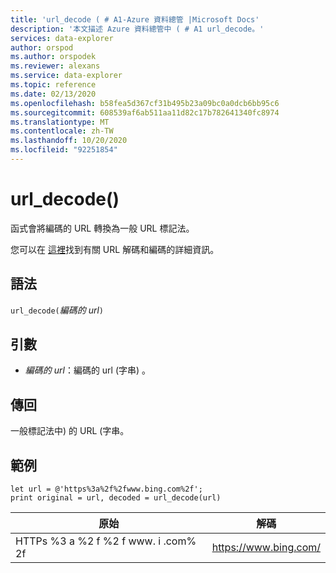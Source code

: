 ```yaml
---
title: 'url_decode ( # A1-Azure 資料總管 |Microsoft Docs'
description: '本文描述 Azure 資料總管中 ( # A1 url_decode。'
services: data-explorer
author: orspod
ms.author: orspodek
ms.reviewer: alexans
ms.service: data-explorer
ms.topic: reference
ms.date: 02/13/2020
ms.openlocfilehash: b58fea5d367cf31b495b23a09bc0a0dcb6bb95c6
ms.sourcegitcommit: 608539af6ab511aa11d82c17b782641340fc8974
ms.translationtype: MT
ms.contentlocale: zh-TW
ms.lasthandoff: 10/20/2020
ms.locfileid: "92251854"
---
```

# <a name="url_decode"></a>url_decode()

函式會將編碼的 URL 轉換為一般 URL 標記法。 

您可以在 [這裡](https://en.wikipedia.org/wiki/Percent-encoding)找到有關 URL 解碼和編碼的詳細資訊。

## <a name="syntax"></a>語法

`url_decode(`*編碼的 url*`)`

## <a name="arguments"></a>引數

* *編碼的 url*：編碼的 url (字串) 。  

## <a name="returns"></a>傳回

一般標記法中) 的 URL (字串。

## <a name="examples"></a>範例

```kusto
let url = @'https%3a%2f%2fwww.bing.com%2f';
print original = url, decoded = url_decode(url)
```

|原始|解碼|
|---|---|
|HTTPs %3 a %2 f %2 f www. i .com% 2f|https://www.bing.com/|



 